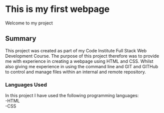 # This is my first webpage

Welcome to my project

## Summary
This project was created as part of my Code Institute Full Stack Web Development Course.
The purpose of this project therefore was to provide me with experience in creating a webpage
using HTML and CSS. Whilst also giving me experience in using the command line and GIT and GITHub to control
and manage files within an internal and remote repository.

### Languages Used
In this project I have used the following programming languages:
<br>
-HTML
<br>
-CSS